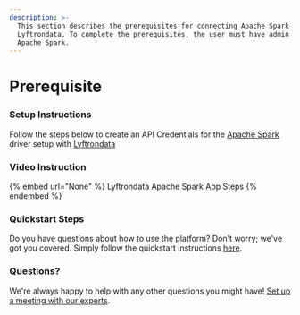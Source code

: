 ```yaml
---
description: >-
  This section describes the prerequisites for connecting Apache Spark to
  Lyftrondata. To complete the prerequisites, the user must have admin access to
  Apache Spark.
---
```


# Prerequisite

<mark style="color:blue;"></mark>

### Setup Instructions

Follow the steps below to create an API Credentials for the [Apache Spark](None) driver setup with [Lyftrondata](https://www.lyftrondata.com)

### Video Instruction

{% embed url="None" %}
Lyftrondata Apache Spark App Steps
{% endembed %}

### Quickstart Steps

Do you have questions about how to use the platform? Don't worry; we've got you covered. Simply follow the quickstart instructions [here](README.md).

### Questions? <a href="#questions" id="questions"></a>

We're always happy to help with any other questions you might have! [Set up a meeting with our experts](https://www.lyftrondata.com/book-a-meeting/).

